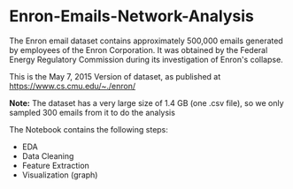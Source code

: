 # Enron-Emails-Network-Analysis
The Enron email dataset contains approximately 500,000 emails generated by employees of the Enron Corporation. It was obtained by the Federal Energy Regulatory Commission during its investigation of Enron's collapse.

This is the May 7, 2015 Version of dataset, as published at https://www.cs.cmu.edu/~./enron/


**Note:** The dataset has a very large size of 1.4 GB (one .csv file), so we only sampled 300 emails from it to do the analysis

The Notebook contains the following steps: 

- EDA
- Data Cleaning
- Feature Extraction
- Visualization (graph)
